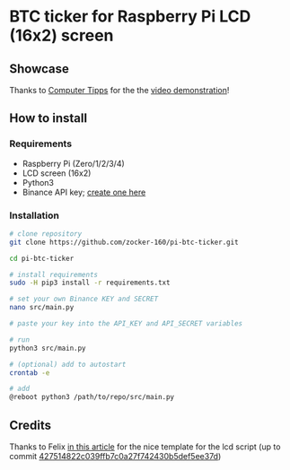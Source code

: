 # BTC ticker for Raspberry Pi LCD (16x2) screen

## Showcase

Thanks to [Computer Tipps](https://www.youtube.com/channel/UCcV-vxvyXHRmcQ990y4Rshw/videos) for the the [video demonstration](https://youtu.be/EGstr4VIqdQ)!

## How to install

### Requirements

- Raspberry Pi (Zero/1/2/3/4)
- LCD screen (16x2)
- Python3
- Binance API key; [create one here](https://www.binance.com/userCenter/createApi.html)

### Installation

```bash
# clone repository
git clone https://github.com/zocker-160/pi-btc-ticker.git

cd pi-btc-ticker

# install requirements
sudo -H pip3 install -r requirements.txt

# set your own Binance KEY and SECRET
nano src/main.py

# paste your key into the API_KEY and API_SECRET variables

# run
python3 src/main.py

# (optional) add to autostart
crontab -e

# add
@reboot python3 /path/to/repo/src/main.py
``` 

## Credits

Thanks to Felix [in this article](https://tutorials-raspberrypi.de/raspberry-pi-lcd-display-16x2-hd44780/) for the nice template for the lcd script (up to commit [427514822c039ffb7c0a27f742430b5def5ee37d](https://github.com/zocker-160/pi-btc-ticker/tree/427514822c039ffb7c0a27f742430b5def5ee37d))
